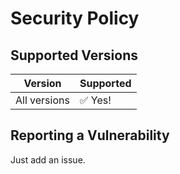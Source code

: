# Security Policy

## Supported Versions

|   Version    |        Supported        |
| ------------ | ----------------------- |
| All versions | :white_check_mark: Yes! |

## Reporting a Vulnerability

Just add an issue.
